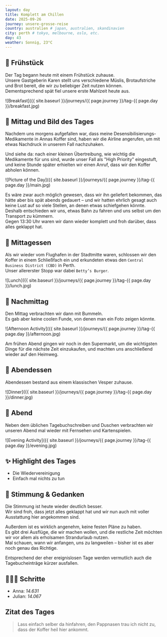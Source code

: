 ```yaml
---
layout: day
title: Komplett am Chillen
date: 2025-09-26
journey: unsere-grosse-reise
country: australien # japan, australien, skandinavien
city: perth # tokyo, melbourne, oslo, etc.
day: 43
weather: Sonnig, 23°C
---
```


## 🥐 Frühstück

Der Tag begann heute mit einem Frühstück zuhause.  
Unsere Gastgeberin Karen stellt uns verschiedene Müslis, Brotaufstriche und Brot bereit, die wir zu beliebiger Zeit nutzen können.  
Dementsprechend spät fiel unsere erste Mahlzeit heute aus.  

![Breakfast]({{ site.baseurl }}/journeys/{{ page.journey }}/tag-{{ page.day }}/breakfast.jpg)

## 🌇 Mittag und Bild des Tages

Nachdem uns morgens aufgefallen war, dass meine Desensibilisierungs-Medikamente in Annas Koffer sind, haben wir die Airline angerufen, um mit etwas Nachdruck in unserem Fall nachzuhaken.  

Und siehe da: nach einer kleinen Übertreibung, wie wichtig die Medikamente für uns sind, wurde unser Fall als "High Priority" eingestuft, und keine Stunde später erhielten wir einen Anruf, dass wir den Koffer abholen können.  

![Picture of the Day]({{ site.baseurl }}/journeys/{{ page.journey }}/tag-{{ page.day }}/main.jpg)

Es wäre zwar auch möglich gewesen, dass wir ihn geliefert bekommen, das hätte aber bis spät abends gedauert – und wir hatten ehrlich gesagt auch keine Lust auf so viele Stellen, an denen etwas schiefgehen könnte.  
Deshalb entschieden wir uns, etwas Bahn zu fahren und uns selbst um den Transport zu kümmern.  
Gegen 13:30 Uhr waren wir dann wieder komplett und froh darüber, dass alles geklappt hat.  

## 🍣 Mittagessen

Als wir wieder vom Flughafen in der Stadtmitte waren, schlossen wir den Koffer in einem Schließfach ein und erkundeten etwas den `Central Business District (CBD)` in Perth.  
Unser allererster Stopp war dabei `Betty’s Burger`.  

![Lunch]({{ site.baseurl }}/journeys/{{ page.journey }}/tag-{{ page.day }}/lunch.jpg)

## 🌆 Nachmittag

Den Mittag verbrachten wir dann mit Bummeln.  
Es gab aber keine coolen Funde, von denen man ein Foto zeigen könnte.  

![Afternoon Activity]({{ site.baseurl }}/journeys/{{ page.journey }}/tag-{{ page.day }}/afternoon.jpg)

Am frühen Abend gingen wir noch in den Supermarkt, um die wichtigsten Dinge für die nächste Zeit einzukaufen, und machten uns anschließend wieder auf den Heimweg.  

## 🍜 Abendessen

Abendessen bestand aus einem klassischen Vesper zuhause.  

![Dinner]({{ site.baseurl }}/journeys/{{ page.journey }}/tag-{{ page.day }}/dinner.jpg)

## 🌙 Abend

Neben dem üblichen Tagebuchschreiben und Duschen verbrachten wir unseren Abend mal wieder mit Fernsehen und Kartenspielen.  

![Evening Activity]({{ site.baseurl }}/journeys/{{ page.journey }}/tag-{{ page.day }}/evening.jpg)

## ✨ Highlight des Tages

- Die Wiedervereinigung  
- Einfach mal nichts zu tun  

## 💭 Stimmung & Gedanken

Die Stimmung ist heute wieder deutlich besser.  
Wir sind froh, dass jetzt alles geklappt hat und wir nun auch mit voller Ausstattung hier angekommen sind.  

Außerdem ist es wirklich angenehm, keine festen Pläne zu haben.  
Es gibt drei Ausflüge, die wir machen wollen, und die restliche Zeit möchten wir vor allem als erholsamen Strandurlaub nutzen.  
Mal schauen, wann wir anfangen, uns zu langweilen – bisher ist es aber noch genau das Richtige.  

Entsprechend der eher ereignislosen Tage werden vermutlich auch die Tagebucheinträge kürzer ausfallen.  

## 🏃🏽‍♀️ Schritte

- Anna: _14.631_  
- Julian: _14.067_  

## Zitat des Tages

> Lass einfach selber da hinfahren, den Pappnasen trau ich nicht zu, dass der Koffer heil hier ankommt.
